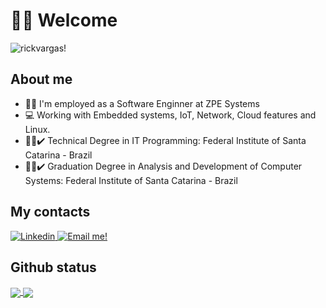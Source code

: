 # 👨‍💻 Welcome
<img src="https://komarev.com/ghpvc/?username=rickvargas&label=Visualizações&color=blue&style=plastic" alt="rickvargas!" />

## About me
 - 👨‍💻 I'm employed as a Software Enginner at ZPE Systems
 - 💻 Working with Embedded systems, IoT, Network, Cloud features and Linux.
 - 👨‍🎓✔️ Technical Degree in IT Programming: Federal Institute of Santa Catarina - Brazil
 - 👨‍🎓✔️ Graduation Degree in Analysis and Development of Computer Systems: Federal Institute of Santa Catarina - Brazil
 
 ## My contacts

<a align="center" href="https://www.linkedin.com/in/ricardo-silva-vargas-a3b1a113a/">
  <img alt="Linkedin" src="https://img.shields.io/badge/linkedin-%230077B5.svg?&style=for-the-badge&logo=linkedin&logoColor=black" />
</a>
<a align="center" href="mailto:riikivargas@gmail.com?subject=Olá%Ricardo,%20do%20Github">
  <img alt="Email me!" src="https://img.shields.io/badge/gmail-%23D14836.svg?&style=for-the-badge&logo=gmail&logoColor=black" />
</a>

## Github status

<a href="https://github.com/rickvargas">
  <img align="center" src="https://github-readme-stats.vercel.app/api?username=rickvargas&&show_icons=true&hide_title=true&title_color=DBCBA7&icon_color=DBCBA7&text_color=daf7dc&bg_color=DEG,282854,4B2C4D" />
</a>
<a href="https://github.com/rickvargas?tab=repositories">
  <img align="center" src="https://github-readme-stats.vercel.app/api/top-langs/?username=rickvargas&hide_title=true&hide_border=true&text_color=daf7dc&bg_color=DEG,4B2C4D,592E34&theme=graywhite&hide_langs_below=0" />
</a>



